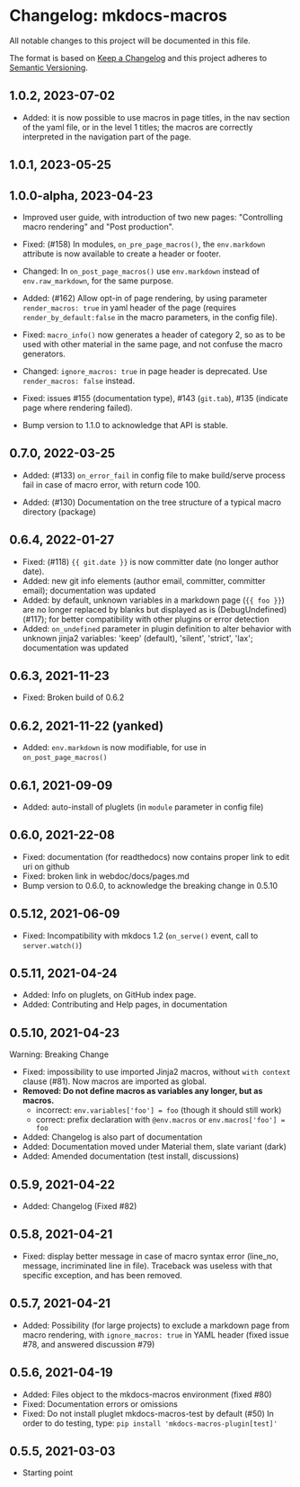# Changelog: mkdocs-macros

All notable changes to this project will be documented in this file.

The format is based on [Keep a Changelog](https://keepachangelog.com/en/1.0.0/) and this project adheres to [Semantic Versioning](https://semver.org/spec/v2.0.0.html).

## 1.0.2, 2023-07-02
* Added: it is now possible to use macros in page titles, in the
    nav section of the yaml file, or in the level 1 titles; 
    the macros are correctly interpreted in the navigation part
    of the page.

## 1.0.1, 2023-05-25

## 1.0.0-alpha, 2023-04-23

* Improved user guide, with introduction of two new pages:
    "Controlling macro rendering" and "Post production".

* Fixed: (#158) In modules, `on_pre_page_macros()`, the `env.markdown` 
    attribute is now available to create a header or footer.

* Changed: In `on_post_page_macros()` use `env.markdown` instead of
    `env.raw_markdown`, for the same purpose.

* Added: (#162) Allow opt-in of page rendering, by using parameter
    `render_macros: true` in yaml header of the page
    (requires `render_by_default:false` in the macro parameters,
    in the config file).

* Fixed: `macro_info()` now generates a header of category 2,
    so as to be used with other material in the same page,
    and not confuse the macro generators.

* Changed: `ignore_macros: true` in page header is deprecated. 
    Use `render_macros: false` instead.

* Fixed: issues #155 (documentation type), #143 (`git.tab`), 
    #135 (indicate page where rendering failed).

* Bump version to 1.1.0 to acknowledge that API is stable.

## 0.7.0, 2022-03-25

* Added: (#133) `on_error_fail` in config file to make build/serve process
        fail in case of macro error, with return code 100.

* Added: (#130) Documentation on the tree structure of a typical 
         macro directory (package) 

## 0.6.4, 2022-01-27

* Fixed: (#118) `{{ git.date }}` is now committer date (no longer author date).
* Added: new git info elements (author email, committer, committer email); 
         documentation was updated
* Added: by default, unknown variables in a markdown page (`{{ foo }}`)
         are no longer replaced by blanks but displayed as is (DebugUndefined) (#117);
         for better compatibility with other plugins or error detection
* Added: `on_undefined` parameter in plugin definition to alter behavior 
         with unknown jinja2 variables: 'keep' (default), 'silent', 'strict', 'lax';
         documentation was updated

## 0.6.3, 2021-11-23

* Fixed: Broken build of 0.6.2

## 0.6.2, 2021-11-22 (yanked)

* Added: `env.markdown` is now modifiable, for use in `on_post_page_macros()`

## 0.6.1, 2021-09-09

* Added: auto-install of pluglets (in `module` parameter in config file)

## 0.6.0, 2021-22-08

* Fixed: documentation (for readthedocs) now contains proper
         link to edit uri on github
* Fixed: broken link in webdoc/docs/pages.md
* Bump version to 0.6.0, to acknowledge the breaking change in 0.5.10

## 0.5.12, 2021-06-09

* Fixed: Incompatibility with mkdocs 1.2
         (`on_serve()` event, call to `server.watch()`)

## 0.5.11, 2021-04-24

* Added: Info on pluglets, on GitHub index page.
* Added: Contributing and Help pages, in documentation

## 0.5.10, 2021-04-23

Warning: Breaking Change

* Fixed: impossibility to use imported Jinja2 macros, without `with context`
    clause (#81). Now macros are imported as global.
* **Removed: Do not define macros as variables any longer, but as macros.**
    - incorrect: `env.variables['foo'] = foo` (though it should still work)
    - correct: prefix declaration with `@env.macros` 
      or `env.macros['foo'] = foo`
* Added: Changelog is also part of documentation
* Added: Documentation moved under Material them, slate variant (dark)
* Added: Amended documentation (test install, discussions)

## 0.5.9, 2021-04-22

* Added: Changelog (Fixed #82)


## 0.5.8, 2021-04-21

* Fixed: display better message in case of macro syntax error 
    (line_no, message, incriminated line in file).
    Traceback was useless with that specific exception, and has been removed.

## 0.5.7, 2021-04-21

* Added: Possibility (for large projects) to exclude a markdown page 
    from macro rendering, with `ignore_macros: true` in YAML header
    (fixed issue #78, and answered discussion #79)

## 0.5.6, 2021-04-19

* Added: Files object to the mkdocs-macros environment (fixed #80)
* Fixed: Documentation errors or omissions
* Fixed: Do not install pluglet mkdocs-macros-test by default (#50)
    In order to do testing, 
    type: `pip install 'mkdocs-macros-plugin[test]'`

## 0.5.5, 2021-03-03

* Starting point
